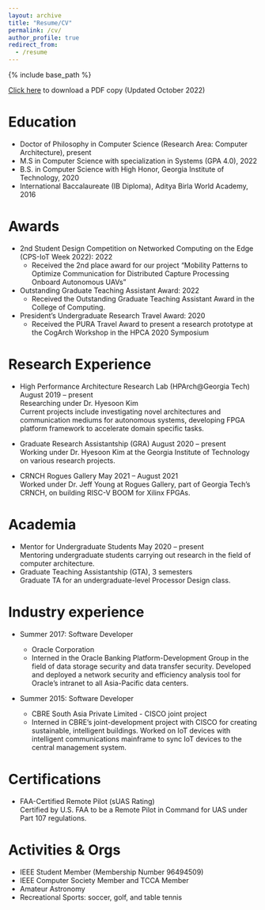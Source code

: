 ```yaml
---
layout: archive
title: "Resume/CV"
permalink: /cv/
author_profile: true
redirect_from:
  - /resume
---
```


{% include base_path %}

[Click here](https://samjijina.github.io/files/CV_RESUME_Sam.pdf) to download a PDF copy (Updated October 2022)

Education
======
* Doctor of Philosophy in Computer Science (Research Area: Computer Architecture), present
* M.S in Computer Science with specialization in Systems (GPA 4.0), 2022
* B.S. in Computer Science with High Honor, Georgia Institute of Technology, 2020
* International Baccalaureate (IB Diploma), Aditya Birla World Academy, 2016

Awards
======
* 2nd Student Design Competition on Networked Computing on the Edge (CPS-IoT Week 2022): 2022
  * Received the 2nd place award for our project “Mobility Patterns to Optimize Communication for Distributed Capture Processing Onboard Autonomous UAVs”
* Outstanding Graduate Teaching Assistant Award: 2022
  * Received the Outstanding Graduate Teaching Assistant Award in the College of Computing.
* President’s Undergraduate Research Travel Award: 2020
  * Received the PURA Travel Award to present a research prototype at the CogArch Workshop in the HPCA 2020 Symposium

Research Experience
======
* High Performance Architecture Research Lab (HPArch@Georgia Tech) August 2019 – present<br>
Researching under Dr. Hyesoon Kim<br>
Current projects include investigating novel architectures and communication mediums for autonomous systems, developing
FPGA platform framework to accelerate domain specific tasks.

* Graduate Research Assistantship (GRA) August 2020 – present<br>
Working under Dr. Hyesoon Kim at the Georgia Institute of Technology on various research projects.

* CRNCH Rogues Gallery May 2021 – August 2021<br>
Worked under Dr. Jeff Young at Rogues Gallery, part of Georgia Tech’s CRNCH, on building RISC-V BOOM for Xilinx FPGAs.


Academia
======
* Mentor for Undergraduate Students May 2020 – present<br>
Mentoring undergraduate students carrying out research in the field of computer architecture.
* Graduate Teaching Assistantship (GTA), 3 semesters<br>
Graduate TA for an undergraduate-level Processor Design class.

Industry experience
======
* Summer 2017: Software Developer
  * Oracle Corporation
  * Interned in the Oracle Banking Platform-Development Group in the field of data storage security and data transfer security. Developed and deployed a network security and efficiency analysis tool for Oracle’s intranet to all Asia-Pacific data centers.

* Summer 2015: Software Developer
  * CBRE South Asia Private Limited - CISCO joint project
  * Interned in CBRE’s joint-development project with CISCO for creating sustainable, intelligent buildings.
Worked on IoT devices with intelligent communications mainframe to sync IoT devices to the central management system.

Certifications
======
* FAA-Certified Remote Pilot (sUAS Rating)<br>
Certified by U.S. FAA to be a Remote Pilot in Command for UAS under Part 107 regulations.

Activities & Orgs
======
* IEEE Student Member (Membership Number 96494509)
* IEEE Computer Society Member and TCCA Member
* Amateur Astronomy
* Recreational Sports: soccer, golf, and table tennis
